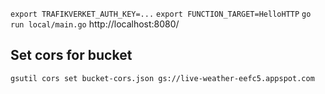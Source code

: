 `export TRAFIKVERKET_AUTH_KEY=...`
`export FUNCTION_TARGET=HelloHTTP`
`go run local/main.go`
http://localhost:8080/

## Set cors for bucket
`gsutil cors set bucket-cors.json gs://live-weather-eefc5.appspot.com`